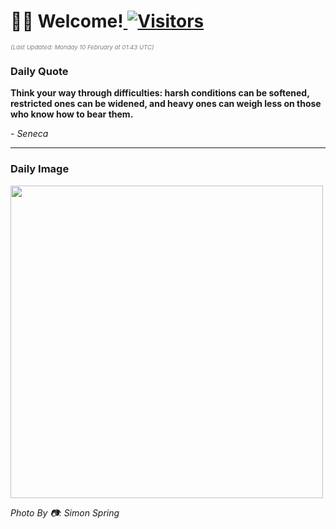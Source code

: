 <h1>👋🏽 Welcome!<a href="https://github.com/OmitNomis/"> <img src="https://visitor-badge.laobi.icu/badge?page_id=OmitNomis" alt="Visitors"></a></h1>

<i><p style="font-size: 0.6rem; color:gray">(Last Updated: Monday 10 February at 01:43 UTC)</p></i>

<h3> Daily Quote </h3>
<b><p>Think your way through difficulties: harsh conditions can be softened, restricted ones can be widened, and heavy ones can weigh less on those who know how to bear them.</p></b>
<i><caption style="font-size: 0.8rem; color:gray;">- Seneca</caption></i>


<hr>

<h3>Daily Image</h3>
<a href="https://images.unsplash.com/photo-1735669356374-8ea7506cd1d2?crop=entropy&cs=srgb&fm=jpg&ixid=M3w2MjM3MzF8MHwxfHJhbmRvbXx8fHx8fHx8fDE3MzkxNTE3ODB8&ixlib=rb-4.0.3&q=85" target="_blank"><img style="height:500px;" src=https://images.unsplash.com/photo-1735669356374-8ea7506cd1d2?crop=entropy&cs=srgb&fm=jpg&ixid=M3w2MjM3MzF8MHwxfHJhbmRvbXx8fHx8fHx8fDE3MzkxNTE3ODB8&ixlib=rb-4.0.3&q=85"/></a>

<i><caption style="font-size: 0.8rem; color:gray;"> Photo By 📷: Simon Spring</caption></i>
